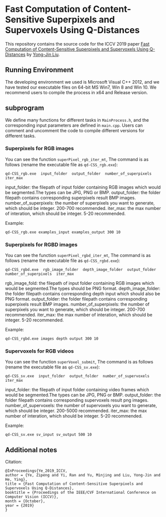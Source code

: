 # Fast Computation of Content-Sensitive Superpixels and Supervoxels Using Q-Distances
This repository contains the source code for the ICCV 2019 paper [Fast Computation of Content-Sensitive Superpixels and Supervoxels Using Q-Distances](https://openaccess.thecvf.com/content_ICCV_2019/html/Ye_Fast_Computation_of_Content-Sensitive_Superpixels_and_Supervoxels_Using_Q-Distances_ICCV_2019_paper.html) by [Yong-Jin Liu](https://cg.cs.tsinghua.edu.cn/people/~Yongjin/Yongjin.htm).


## Running Environment
The developing environment we used is Microsoft Visual C++ 2012, and we have tested our executable files on 64-bit MS Win7, Win 8 and Win 10. We recommend users to compile the process in x64 and Release version.


## subprogram
We define many functions for different tasks in ```MainProcess.h```, and the corresponding input parameters are defined in ```main.cpp```. Users can comment and uncomment the code to compile different versions for different tasks.

### Superpixels for RGB images
You can see the function ```superPixel_rgb_iter_mt```, The command is as follows (rename the executable file as ```qd-CSS_rgb.exe```):
```
qd-CSS_rgb.exe  input_folder  output_folder  number_of_superpixels  iter_max
```
input_folder: the filepath of input folder containing RGB images which would be segmented.The types can be JPG, PNG or BMP.
output_folder: the folder filepath contains corresponding superpixels result BMP images.
number_of_superpixels: the number of superpixels you want to generate, which should be integer. 200-700 recommended.
iter_max: the max number of interation, which should be integer. 5-20 recommended.

Example: 
```
qd-CSS_rgb.exe examples_input examples_output 300 10
```

### Superpixels for RGBD images
You can see the function ```superPixel_rgbd_iter_mt```, The command is as follows (rename the executable file as ```qd-CSS_rgbd.exe```):
```
qd-CSS_rgbd.exe  rgb_image_folder  depth_image_folder  output_folder  number_of_superpixels  iter_max
```
rgb_image_fold: the filepath of input folder containing RGB images which would be segmented.The types should be PNG format.
depth_image_folder: the folder filepath contains corresponding depth input which should also be PNG format.
output_folder: the folder filepath contains corresponding superpixels result BMP images.
number_of_superpixels: the number of superpixels you want to generate, which should be integer. 200-700 recommended.
iter_max: the max number of interation, which should be integer. 5-20 recommended.

Example: 
```
qd-CSS_rgbd.exe images depth output 300 10
```

### Supervoxels for RGB videos
You can see the function ```superVoxel_submit```, The command is as follows (rename the executable file as ```qd-CSS_sv.exe```):
```
qd-CSS_sv.exe  input_folder  output_folder  number_of_supervoxels  iter_max
```
input_folder: the filepath of input folder containing video frames which would be segmented.The types can be JPG, PNG or BMP.
output_folder: the folder filepath contains corresponding supervoxels result png images.
number_of_supervoxels: the number of supervoxels you want to generate, which should be integer. 200-5000 recommended.
iter_max: the max number of interation, which should be integer. 5-20 recommended.

Example: 
```
qd-CSS_sv.exe sv_input sv_output 500 10
```

## Additional notes

Citation:

```
@InProceedings{Ye_2019_ICCV,
author = {Ye, Zipeng and Yi, Ran and Yu, Minjing and Liu, Yong-Jin and He, Ying},
title = {Fast Computation of Content-Sensitive Superpixels and Supervoxels Using Q-Distances},
booktitle = {Proceedings of the IEEE/CVF International Conference on Computer Vision (ICCV)},
month = {October},
year = {2019}
}
```